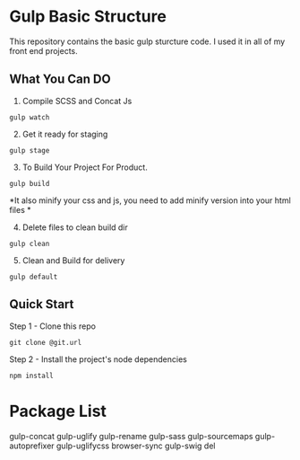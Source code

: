 # Gulp Basic Structure
This repository contains the basic gulp sturcture code. I used it in all of my front end projects.

## What You Can DO

1) Compile SCSS and Concat Js
```
gulp watch
```
2) Get it ready for staging
```
gulp stage
```
3) To Build Your Project For Product. 
```
gulp build
```
*It also minify your css and js, you need to add minify version into your html files *

4) Delete files to clean build dir
```
gulp clean
```
5) Clean and Build for delivery
```
gulp default
```


## Quick Start
Step 1 - Clone this repo
```
git clone @git.url
```
Step 2 - Install the project's node dependencies
```
npm install
```

# Package List
gulp-concat
gulp-uglify
gulp-rename
gulp-sass
gulp-sourcemaps
gulp-autoprefixer
gulp-uglifycss
browser-sync
gulp-swig
del
